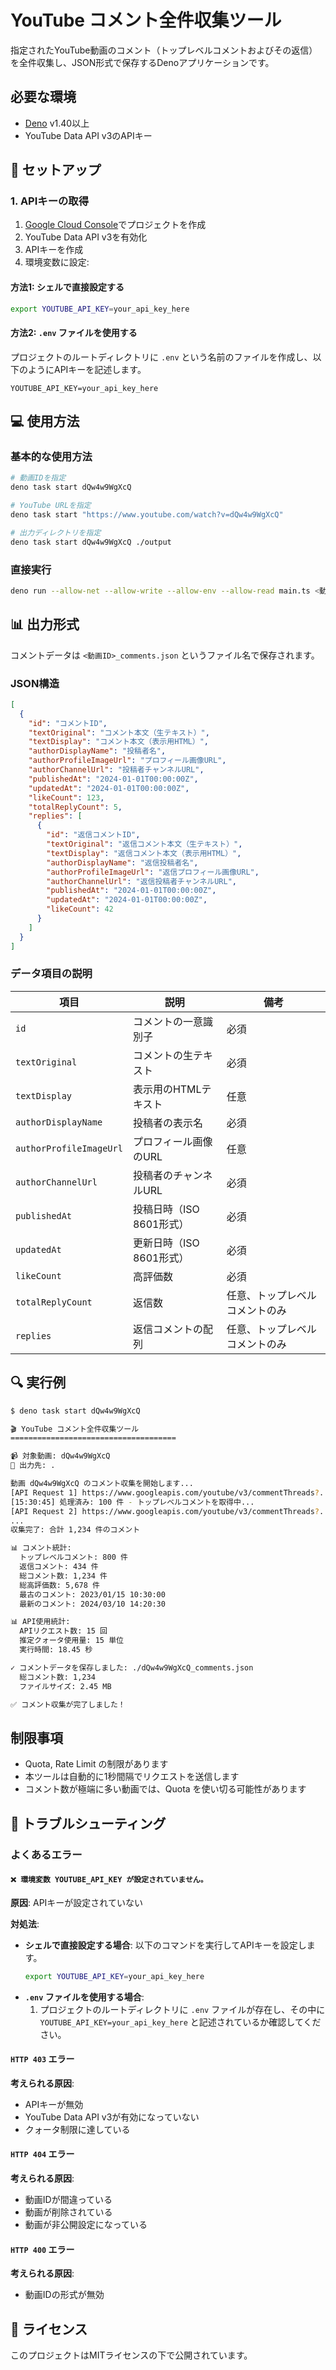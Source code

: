 # YouTube コメント全件収集ツール

指定されたYouTube動画のコメント（トップレベルコメントおよびその返信）を全件収集し、JSON形式で保存するDenoアプリケーションです。

## 必要な環境

- [Deno](https://deno.land/) v1.40以上
- YouTube Data API v3のAPIキー

## 🔧 セットアップ

### 1. APIキーの取得

1. [Google Cloud Console](https://console.cloud.google.com/)でプロジェクトを作成
2. YouTube Data API v3を有効化
3. APIキーを作成
4. 環境変数に設定:

#### 方法1: シェルで直接設定する

```bash
export YOUTUBE_API_KEY=your_api_key_here
```

#### 方法2: `.env` ファイルを使用する

プロジェクトのルートディレクトリに `.env` という名前のファイルを作成し、以下のようにAPIキーを記述します。

```env
YOUTUBE_API_KEY=your_api_key_here
```

## 💻 使用方法

### 基本的な使用方法

```bash
# 動画IDを指定
deno task start dQw4w9WgXcQ

# YouTube URLを指定
deno task start "https://www.youtube.com/watch?v=dQw4w9WgXcQ"

# 出力ディレクトリを指定
deno task start dQw4w9WgXcQ ./output
```

### 直接実行

```bash
deno run --allow-net --allow-write --allow-env --allow-read main.ts <動画ID> [出力ディレクトリ]
```

## 📊 出力形式

コメントデータは `<動画ID>_comments.json` というファイル名で保存されます。

### JSON構造

```json
[
  {
    "id": "コメントID",
    "textOriginal": "コメント本文（生テキスト）",
    "textDisplay": "コメント本文（表示用HTML）",
    "authorDisplayName": "投稿者名",
    "authorProfileImageUrl": "プロフィール画像URL",
    "authorChannelUrl": "投稿者チャンネルURL",
    "publishedAt": "2024-01-01T00:00:00Z",
    "updatedAt": "2024-01-01T00:00:00Z",
    "likeCount": 123,
    "totalReplyCount": 5,
    "replies": [
      {
        "id": "返信コメントID",
        "textOriginal": "返信コメント本文（生テキスト）",
        "textDisplay": "返信コメント本文（表示用HTML）",
        "authorDisplayName": "返信投稿者名",
        "authorProfileImageUrl": "返信プロフィール画像URL",
        "authorChannelUrl": "返信投稿者チャンネルURL",
        "publishedAt": "2024-01-01T00:00:00Z",
        "updatedAt": "2024-01-01T00:00:00Z",
        "likeCount": 42
      }
    ]
  }
]
```

### データ項目の説明

| 項目                    | 説明                     | 備考                           |
| ----------------------- | ------------------------ | ------------------------------ |
| `id`                    | コメントの一意識別子     | 必須                           |
| `textOriginal`          | コメントの生テキスト     | 必須                           |
| `textDisplay`           | 表示用のHTMLテキスト     | 任意                           |
| `authorDisplayName`     | 投稿者の表示名           | 必須                           |
| `authorProfileImageUrl` | プロフィール画像のURL    | 任意                           |
| `authorChannelUrl`      | 投稿者のチャンネルURL    | 必須                           |
| `publishedAt`           | 投稿日時（ISO 8601形式） | 必須                           |
| `updatedAt`             | 更新日時（ISO 8601形式） | 必須                           |
| `likeCount`             | 高評価数                 | 必須                           |
| `totalReplyCount`       | 返信数                   | 任意、トップレベルコメントのみ |
| `replies`               | 返信コメントの配列       | 任意、トップレベルコメントのみ |

## 🔍 実行例

```bash
$ deno task start dQw4w9WgXcQ

🎬 YouTube コメント全件収集ツール
=====================================

📹 対象動画: dQw4w9WgXcQ
📁 出力先: .

動画 dQw4w9WgXcQ のコメント収集を開始します...
[API Request 1] https://www.googleapis.com/youtube/v3/commentThreads?...
[15:30:45] 処理済み: 100 件 - トップレベルコメントを取得中...
[API Request 2] https://www.googleapis.com/youtube/v3/commentThreads?...
...
収集完了: 合計 1,234 件のコメント

📊 コメント統計:
  トップレベルコメント: 800 件
  返信コメント: 434 件
  総コメント数: 1,234 件
  総高評価数: 5,678 件
  最古のコメント: 2023/01/15 10:30:00
  最新のコメント: 2024/03/10 14:20:30

📊 API使用統計:
  APIリクエスト数: 15 回
  推定クォータ使用量: 15 単位
  実行時間: 18.45 秒

✓ コメントデータを保存しました: ./dQw4w9WgXcQ_comments.json
  総コメント数: 1,234
  ファイルサイズ: 2.45 MB

✅ コメント収集が完了しました！
```

## 制限事項

- Quota, Rate Limit の制限があります
- 本ツールは自動的に1秒間隔でリクエストを送信します
- コメント数が極端に多い動画では、Quota を使い切る可能性があります

## 🐛 トラブルシューティング

### よくあるエラー

#### `❌ 環境変数 YOUTUBE_API_KEY が設定されていません。`

**原因**: APIキーが設定されていない

**対処法**:

- **シェルで直接設定する場合**: 以下のコマンドを実行してAPIキーを設定します。
  ```bash
  export YOUTUBE_API_KEY=your_api_key_here
  ```
- **`.env` ファイルを使用する場合**:
  1. プロジェクトのルートディレクトリに `.env` ファイルが存在し、その中に `YOUTUBE_API_KEY=your_api_key_here` と記述されているか確認してください。

#### `HTTP 403` エラー

**考えられる原因**:

- APIキーが無効
- YouTube Data API v3が有効になっていない
- クォータ制限に達している

#### `HTTP 404` エラー

**考えられる原因**:

- 動画IDが間違っている
- 動画が削除されている
- 動画が非公開設定になっている

#### `HTTP 400` エラー

**考えられる原因**:

- 動画IDの形式が無効

## 📄 ライセンス

このプロジェクトはMITライセンスの下で公開されています。
